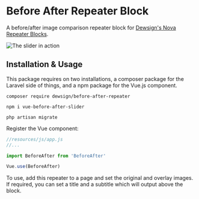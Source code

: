 # Before After Repeater Block

A before/after image comparison repeater block for [Dewsign's Nova Repeater Blocks](https://github.com/dewsign/nova-repeater-blocks).

![The slider in action](./docs/vue-image-split-slider.gif)

## Installation & Usage

This package requires on two installations, a composer package for the Laravel side of things, and a npm package for the Vue.js component.

`composer require dewsign/before-after-repeater`

`npm i vue-before-after-slider`

`php artisan migrate`

Register the Vue component:
```javascript
//resources/js/app.js
//...

import BeforeAfter from 'BeforeAfter'

Vue.use(BeforeAfter)
```

To use, add this repeater to a page and set the original and overlay images. If required, you can set a title and a subtitle which will output above the block.
